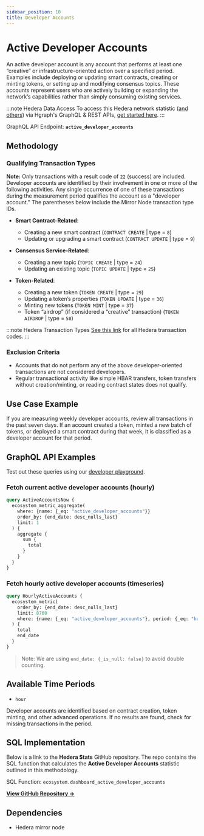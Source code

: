 ```yaml
---
sidebar_position: 10
title: Developer Accounts
---
```


# Active Developer Accounts

An active developer account is any account that performs at least one “creative” or infrastructure-oriented action over a specified period. Examples include deploying or updating smart contracts, creating or minting tokens, or setting up and modifying consensus topics. These accounts represent users who are actively building or expanding the network’s capabilities rather than simply consuming existing services.

:::note Hedera Data Access
To access this Hedera network statistic ([and others](/category/hedera-stats/)) via Hgraph's GraphQL & REST APIs, [get started here](https://www.hgraph.com/hedera).
:::

GraphQL API Endpoint: **`active_developer_accounts`**

## Methodology

### Qualifying Transaction Types

**Note:** Only transactions with a result code of `22` (success) are included. Developer accounts are identified by their involvement in one or more of the following activities. Any single occurrence of one of these transactions during the measurement period qualifies the account as a "developer account." The parentheses below include the Mirror Node transaction type IDs.

- **Smart Contract-Related**:
  - Creating a new smart contract (`CONTRACT CREATE` | type = `8`)
  - Updating or upgrading a smart contract (`CONTRACT UPDATE` | type = `9`)

- **Consensus Service-Related**:
  - Creating a new topic (`TOPIC CREATE` | type = `24`)
  - Updating an existing topic (`TOPIC UPDATE` | type = `25`)

- **Token-Related**:
  - Creating a new token (`TOKEN CREATE` | type = `29`)
  - Updating a token’s properties (`TOKEN UPDATE` | type = `36`)
  - Minting new tokens (`TOKEN MINT` | type = `37`)
  - Token “airdrop” (if considered a “creative” transaction) (`TOKEN AIRDROP` | type = `58`)

:::note Hedera Transaction Types
[See this link](https://github.com/hashgraph/hedera-mirror-node/blob/main/hedera-mirror-rest/model/transactionType.js) for all Hedera transaction codes.
:::

### Exclusion Criteria

- Accounts that do not perform any of the above developer-oriented transactions are not considered developers.
- Regular transactional activity like simple HBAR transfers, token transfers without creation/minting, or reading contract states does not qualify.

## Use Case Example

If you are measuring weekly developer accounts, review all transactions in the past seven days. If an account created a token, minted a new batch of tokens, or deployed a smart contract during that week, it is classified as a developer account for that period.

## GraphQL API Examples

Test out these queries using our [developer playground](https://dashboard.hgraph.com).

### Fetch current active developer accounts (hourly)

```graphql
query ActiveAccountsNow {
  ecosystem_metric_aggregate(
    where: {name: {_eq: "active_developer_accounts"}}
    order_by: {end_date: desc_nulls_last}
    limit: 1
  ) {
    aggregate {
      sum {
        total
      }
    }
  }
}
```

### Fetch hourly active developer accounts (timeseries)

```graphql
query HourlyActiveAccounts {
  ecosystem_metric(
    order_by: {end_date: desc_nulls_last}
    limit: 8760
    where: {name: {_eq: "active_developer_accounts"}, period: {_eq: "hour"}}
  ) {
    total
    end_date
  }
}
```

> Note: We are using `end_date: {_is_null: false}` to avoid double counting.

## Available Time Periods

- `hour`

Developer accounts are identified based on contract creation, token minting, and other advanced operations. If no results are found, check for missing transactions in the period.

## SQL Implementation

Below is a link to the **Hedera Stats** GitHub repository. The repo contains the SQL function that calculates the **Active Developer Accounts** statistic outlined in this methodology.

SQL Function: `ecosystem.dashboard_active_developer_accounts`

**[View GitHub Repository →](https://github.com/hgraph-io/hedera-stats)**

## Dependencies
* Hedera mirror node